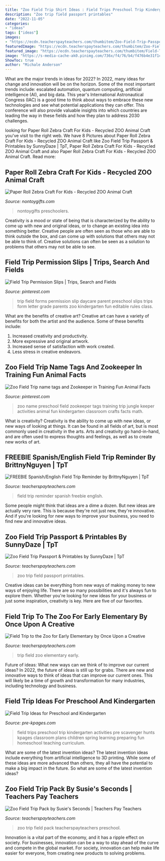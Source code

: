 ```yaml
---
title: "Zoo Field Trip Shirt Ideas : Field Trips Preschool Trip Kindergarten Activities Pre Scavenger Hunts Kpages Classroom Plans Children Spring Learning Preparing Fun Homeschool Teaching Curriculum"
description: "Zoo trip field passport printables"
date: "2022-11-05"
categories:
- "ideas"
tags: ["ideas"]
images:
- "https://ecdn.teacherspayteachers.com/thumbitem/Zoo-Field-Trip-Passport-Printables-048239300-1387080757-1558370837/original-1022050-1.jpg"
featuredImage: "https://ecdn.teacherspayteachers.com/thumbitem/Zoo-Field-Trip-Pack-008895700-1372117226-1500873402/original-742471-2.jpg"
featured_image: "https://ecdn.teacherspayteachers.com/thumbitem/Field-Trip-to-the-Zoo-for-Early-Elementary-1500873699/original-648206-1.jpg"
image: "https://s-media-cache-ak0.pinimg.com/736x/f4/76/b4/f476b4e31f1caf6ec38795b60d55ae2a.jpg"
ShowToc: true
author: "Michale Anderson"
---
```



What are the major trends in ideas for 2022?
In 2022, many ideas for change and innovation will be on the horizon. Some of the most important trends include: escalated automation, quantum computing, artificial intelligence (AI), and big data. 
This year's International Astronautical Congress (IAC) is a good time to think about ways to embrace these new technologies and see what potential applications they can offer. This conference will also provide valuable insights into which countries are leading the way in these fields and how they plan to address 2030 challenges.

	

		
looking for Paper Roll Zebra Craft For Kids - Recycled ZOO Animal Craft you've visit to the right web. We have 8 Pictures about Paper Roll Zebra Craft For Kids - Recycled ZOO Animal Craft like Zoo Field Trip Passport &amp; Printables by SunnyDaze | TpT, Paper Roll Zebra Craft For Kids - Recycled ZOO Animal Craft and also Paper Roll Zebra Craft For Kids - Recycled ZOO Animal Craft. Read more:
		
    
## Paper Roll Zebra Craft For Kids - Recycled ZOO Animal Craft

<img loading=lazy src="https://nontoygifts.com/wp-content/uploads/2020/04/Paper-roll-zebra-craft_0370.jpg" onerror="this.onerror=null;this.src='https://tse4.mm.bing.net/th?id=OIP.N9ss58OKZQRTQjs39DUfDAHaLH&amp;pid=15.1';" alt="Paper Roll Zebra Craft For Kids - Recycled ZOO Animal Craft">

_Source: nontoygifts.com_

>nontoygifts preschoolers. 

	

Creativity is a mood or state of being that is characterized by the ability to come up with new and original ideas, or to change an existing idea into something better. Creative people are often seen as those who are able to think outside the box, and can come up with solutions that others may not be able to think of. Creative solutions can often be seen as a solution to problems that others may not be able to see.

    
## Field Trip Permission Slips | Trips, Search And Fields

<img loading=lazy src="https://s-media-cache-ak0.pinimg.com/736x/f4/76/b4/f476b4e31f1caf6ec38795b60d55ae2a.jpg" onerror="this.onerror=null;this.src='https://tse2.mm.bing.net/th?id=OIP.Sd5_O5Z20APhX7arghkTsAAAAA&amp;pid=15.1';" alt="Field Trip Permission Slips | Trips, Search and Fields">

_Source: pinterest.com_

>trip field forms permission slip daycare parent preschool slips trips form letter grade parents zoo kindergarten fun editable rules class. 

	

What are the benefits of creative art?
Creative art can have a variety of benefits for both the artist and the audience. Some of these benefits include: 
1. Increased creativity and productivity.
2. More expressive and original artwork.
3. Increased sense of satisfaction with work created. 
4. Less stress in creative endeavors.

    
## Zoo Field Trip Name Tags And Zookeeper In Training Fun Animal Facts

<img loading=lazy src="https://i.pinimg.com/736x/ba/4c/ca/ba4cca5766078af2c8822018af348ec0--zoo-field-trip-ideas-zoo-field-trip-activities.jpg" onerror="this.onerror=null;this.src='https://tse3.mm.bing.net/th?id=OIP.UKk1gEPK4mswjXKUfVjL1wHaHa&amp;pid=15.1';" alt="Zoo Field Trip name tags and Zookeeper in Training Fun Animal Facts">

_Source: pinterest.com_

>zoo name preschool field zookeeper tags training trip jungle keeper activities animal fun kindergarten classroom crafts facts math. 

	

What is creativity?
Creativity is the ability to come up with new ideas, or new ways of looking at things. It can be found in all fields of art, but is most commonly used in creativity in the arts. Arts and creativity go hand-in-hand, and are often used to express thoughts and feelings, as well as to create new works of art.

    
## FREEBIE Spanish/English Field Trip Reminder By BrittnyNguyen | TpT

<img loading=lazy src="https://ecdn.teacherspayteachers.com/thumbitem/FREEBIE-Spanish-English-Field-Trip-Reminder-2949348-1483793815/original-2949348-1.jpg" onerror="this.onerror=null;this.src='https://tse1.mm.bing.net/th?id=OIP.7Ce-jOcmt1L3COR5zinOogAAAA&amp;pid=15.1';" alt="FREEBIE Spanish/English Field Trip Reminder by BrittnyNguyen | TpT">

_Source: teacherspayteachers.com_

>field trip reminder spanish freebie english. 

	

Some people might think that ideas are a dime a dozen. But new ideas are actually very rare. This is because they're not just new, they're innovative. And if you're looking for new ways to improve your business, you need to find new and innovative ideas.

    
## Zoo Field Trip Passport &amp; Printables By SunnyDaze | TpT

<img loading=lazy src="https://ecdn.teacherspayteachers.com/thumbitem/Zoo-Field-Trip-Passport-Printables-048239300-1387080757-1558370837/original-1022050-1.jpg" onerror="this.onerror=null;this.src='https://tse1.mm.bing.net/th?id=OIP.xnPwGLSb8jc0pU9-3z2EqwAAAA&amp;pid=15.1';" alt="Zoo Field Trip Passport &amp; Printables by SunnyDaze | TpT">

_Source: teacherspayteachers.com_

>zoo trip field passport printables. 

	

Creative ideas can be everything from new ways of making money to new ways of enjoying life. There are so many possibilities and it's always fun to explore them. Whether you're looking for new ideas for your business or just some inspiration, creativity is key. Here are five of our favorites.

    
## Field Trip To The Zoo For Early Elementary By Once Upon A Creative

<img loading=lazy src="https://ecdn.teacherspayteachers.com/thumbitem/Field-Trip-to-the-Zoo-for-Early-Elementary-1500873699/original-648206-1.jpg" onerror="this.onerror=null;this.src='https://tse4.mm.bing.net/th?id=OIP.Uzc6KcJejRLzVqUYo1diNQAAAA&amp;pid=15.1';" alt="Field Trip to the Zoo for Early Elementary by Once Upon a Creative">

_Source: teacherspayteachers.com_

>trip field zoo elementary early. 

	

Future of ideas: What new ways can we think of to improve our current ideas?
In 2022, the future of ideas is still up for grabs. There are new and innovative ways to think of ideas that can improve our current ones. This will likely be a time of growth and transformation for many industries, including technology and business.

    
## Field Trip Ideas For Preschool And Kindergarten

<img loading=lazy src="https://www.pre-kpages.com/wp-content/uploads/2012/06/preschool-field-trips.jpg" onerror="this.onerror=null;this.src='https://tse1.mm.bing.net/th?id=OIP.D1aApbjggg76sFU35FzQ-AHaLH&amp;pid=15.1';" alt="Field Trip Ideas for Preschool and Kindergarten">

_Source: pre-kpages.com_

>field trips preschool trip kindergarten activities pre scavenger hunts kpages classroom plans children spring learning preparing fun homeschool teaching curriculum. 

	

What are some of the latest invention ideas?
The latest invention ideas include everything from artificial intelligence to 3D printing. While some of these ideas are more advanced than others, they all have the potential to make a big impact in the future. So what are some of the latest invention ideas?

    
## Zoo Field Trip Pack By Susie&#039;s Seconds | Teachers Pay Teachers

<img loading=lazy src="https://ecdn.teacherspayteachers.com/thumbitem/Zoo-Field-Trip-Pack-008895700-1372117226-1500873402/original-742471-2.jpg" onerror="this.onerror=null;this.src='https://tse3.mm.bing.net/th?id=OIP.84m05f85_SuGH-iocYRgKgAAAA&amp;pid=15.1';" alt="Zoo Field Trip Pack by Susie&#039;s Seconds | Teachers Pay Teachers">

_Source: teacherspayteachers.com_

>zoo trip field pack teacherspayteachers preschool. 

	

Innovation is a vital part of the economy, and it has a ripple effect on society. For businesses, innovation can be a way to stay ahead of the curve and compete in the global market. For society, innovation can help make life easier for everyone, from creating new products to solving problems.

